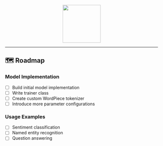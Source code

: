<p align="center">
  <img src="https://github.com/user-attachments/assets/8c0fb9dd-7bf8-4b2d-aef1-03ef57f86711" height="125px"></img>
</p>

---

## 🗺️ Roadmap

### Model Implementation
- [ ] Build initial model implementation
- [ ] Write trainer class
- [ ] Create custom WordPiece tokenizer
- [ ] Introduce more parameter configurations

### Usage Examples
- [ ] Sentiment classification
- [ ] Named entity recognition
- [ ] Question answering
